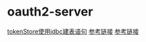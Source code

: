 # oauth2-server
[tokenStore使用jdbc建表语句](https://github.com/spring-projects/spring-security-oauth/blob/master/spring-security-oauth2/src/test/resources/schema.sql)
[参考链接](https://www.cnblogs.com/cjsblog/p/9184173.html)
[参考链接](https://www.cnblogs.com/zuier/p/10820971.html)
